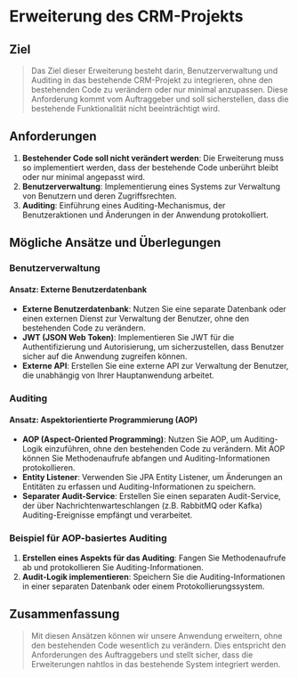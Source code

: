 # Erweiterung des CRM-Projekts

## Ziel

> Das Ziel dieser Erweiterung besteht darin, Benutzerverwaltung und Auditing in das bestehende CRM-Projekt zu integrieren,
> ohne den bestehenden Code zu verändern oder nur minimal anzupassen.
> Diese Anforderung kommt vom Auftraggeber und soll sicherstellen, dass die bestehende Funktionalität nicht beeinträchtigt wird.

## Anforderungen

1. **Bestehender Code soll nicht verändert werden**: Die Erweiterung muss so implementiert werden, dass der bestehende Code unberührt bleibt oder nur minimal angepasst wird.
2. **Benutzerverwaltung**: Implementierung eines Systems zur Verwaltung von Benutzern und deren Zugriffsrechten.
3. **Auditing**: Einführung eines Auditing-Mechanismus, der Benutzeraktionen und Änderungen in der Anwendung protokolliert.

## Mögliche Ansätze und Überlegungen

### Benutzerverwaltung

#### Ansatz: Externe Benutzerdatenbank
- **Externe Benutzerdatenbank**: Nutzen Sie eine separate Datenbank oder einen externen Dienst zur Verwaltung der Benutzer, ohne den bestehenden Code zu verändern.
- **JWT (JSON Web Token)**: Implementieren Sie JWT für die Authentifizierung und Autorisierung, um sicherzustellen, dass Benutzer sicher auf die Anwendung zugreifen können.
- **Externe API**: Erstellen Sie eine externe API zur Verwaltung der Benutzer, die unabhängig von Ihrer Hauptanwendung arbeitet.

### Auditing

#### Ansatz: Aspektorientierte Programmierung (AOP)
- **AOP (Aspect-Oriented Programming)**: Nutzen Sie AOP, um Auditing-Logik einzuführen, ohne den bestehenden Code zu verändern. Mit AOP können Sie Methodenaufrufe abfangen und Auditing-Informationen protokollieren.
- **Entity Listener**: Verwenden Sie JPA Entity Listener, um Änderungen an Entitäten zu erfassen und Auditing-Informationen zu speichern.
- **Separater Audit-Service**: Erstellen Sie einen separaten Audit-Service, der über Nachrichtenwarteschlangen (z.B. RabbitMQ oder Kafka) Auditing-Ereignisse empfängt und verarbeitet.

### Beispiel für AOP-basiertes Auditing
1. **Erstellen eines Aspekts für das Auditing**: Fangen Sie Methodenaufrufe ab und protokollieren Sie Auditing-Informationen.
2. **Audit-Logik implementieren**: Speichern Sie die Auditing-Informationen in einer separaten Datenbank oder einem Protokollierungssystem.

## Zusammenfassung

> Mit diesen Ansätzen können wir unsere Anwendung erweitern, ohne den bestehenden Code wesentlich zu verändern.
> Dies entspricht den Anforderungen des Auftraggebers und stellt sicher, dass die Erweiterungen nahtlos in das bestehende System integriert werden.


